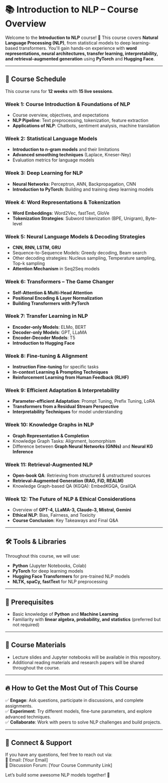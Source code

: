# 📚 Introduction to NLP – Course Overview  

Welcome to the **Introduction to NLP** course! 🚀 This course covers **Natural Language Processing (NLP)**, from statistical models to deep learning-based transformers. You'll gain hands-on experience with **word representations, neural architectures, transfer learning, interpretability, and retrieval-augmented generation** using **PyTorch** and **Hugging Face**.

---

## 📅 Course Schedule  

This course runs for **12 weeks** with **15 live sessions**.  

### **Week 1: Course Introduction & Foundations of NLP**  
- Course overview, objectives, and expectations  
- **NLP Pipeline**: Text preprocessing, tokenization, feature extraction  
- **Applications of NLP**: Chatbots, sentiment analysis, machine translation  

### **Week 2: Statistical Language Models**  
- **Introduction to n-gram models** and their limitations  
- **Advanced smoothing techniques** (Laplace, Kneser-Ney)  
- Evaluation metrics for language models  

### **Week 3: Deep Learning for NLP**  
- **Neural Networks**: Perceptron, ANN, Backpropagation, CNN  
- **Introduction to PyTorch**: Building and training deep learning models  

### **Week 4: Word Representations & Tokenization**  
- **Word Embeddings**: Word2Vec, fastText, GloVe  
- **Tokenization Strategies**: Subword tokenization (BPE, Unigram), Byte-level  

### **Week 5: Neural Language Models & Decoding Strategies**  
- **CNN, RNN, LSTM, GRU**  
- Sequence-to-Sequence Models: Greedy decoding, Beam search  
- Other decoding strategies: Nucleus sampling, Temperature sampling, Top-k sampling  
- **Attention Mechanism** in Seq2Seq models  

### **Week 6: Transformers – The Game Changer**  
- **Self-Attention & Multi-Head Attention**  
- **Positional Encoding & Layer Normalization**  
- **Building Transformers with PyTorch**  

### **Week 7: Transfer Learning in NLP**  
- **Encoder-only Models**: ELMo, BERT  
- **Decoder-only Models**: GPT, LLaMA  
- **Encoder-Decoder Models**: T5  
- **Introduction to Hugging Face**  

### **Week 8: Fine-tuning & Alignment**  
- **Instruction Fine-tuning** for specific tasks  
- **In-context Learning & Prompting Techniques**  
- **Reinforcement Learning from Human Feedback (RLHF)**  

### **Week 9: Efficient Adaptation & Interpretability**  
- **Parameter-efficient Adaptation**: Prompt Tuning, Prefix Tuning, LoRA  
- **Transformers from a Residual Stream Perspective**  
- **Interpretability Techniques** for model understanding  

### **Week 10: Knowledge Graphs in NLP**  
- **Graph Representation & Completion**  
- Knowledge Graph Tasks: Alignment, Isomorphism  
- Difference between **Graph Neural Networks (GNNs)** and **Neural KG Inference**  

### **Week 11: Retrieval-Augmented NLP**  
- **Open-book QA**: Retrieving from structured & unstructured sources  
- **Retrieval-Augmented Generation (RAG, FiD, REALM)**  
- Knowledge Graph-based QA (KGQA): EmbedKGQA, GrailQA  

### **Week 12: The Future of NLP & Ethical Considerations**  
- Overview of **GPT-4, LLaMA-3, Claude-3, Mistral, Gemini**  
- **Ethical NLP**: Bias, Fairness, and Toxicity  
- **Course Conclusion**: Key Takeaways and Final Q&A  

---

## 🛠 Tools & Libraries  
Throughout this course, we will use:  
- **Python** (Jupyter Notebooks, Colab)  
- **PyTorch** for deep learning models  
- **Hugging Face Transformers** for pre-trained NLP models  
- **NLTK, spaCy, fastText** for NLP preprocessing  

---

## 📌 Prerequisites  
- Basic knowledge of **Python** and **Machine Learning**  
- Familiarity with **linear algebra, probability, and statistics** (preferred but not required)  

---

## 📂 Course Materials  
- Lecture slides and Jupyter notebooks will be available in this repository.  
- Additional reading materials and research papers will be shared throughout the course.  

---

## 🔥 How to Get the Most Out of This Course  
✅ **Engage**: Ask questions, participate in discussions, and complete assignments.  
✅ **Experiment**: Try different models, fine-tune parameters, and explore advanced techniques.  
✅ **Collaborate**: Work with peers to solve NLP challenges and build projects.  

---

## 🤝 Connect & Support  
If you have any questions, feel free to reach out via:  
📧 Email: [Your Email]  
📢 Discussion Forum: [Your Course Community Link]  

Let’s build some awesome NLP models together! 🚀  
